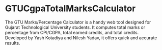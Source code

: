 # GTUCgpaTotalMarksCalculator
The GTU Marks/Percentage Calculator is a handy web tool designed for Gujarat Technological University students. It computes total marks or percentage from CPI/CGPA, total earned credits, and total credits. Developed by Yash Kotadiya and Nilesh Yadav, it offers quick and accurate results.
